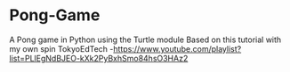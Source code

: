 # Pong-Game
A Pong game in Python using the Turtle module
Based on this tutorial with my own spin
TokyoEdTech -https://www.youtube.com/playlist?list=PLlEgNdBJEO-kXk2PyBxhSmo84hsO3HAz2
